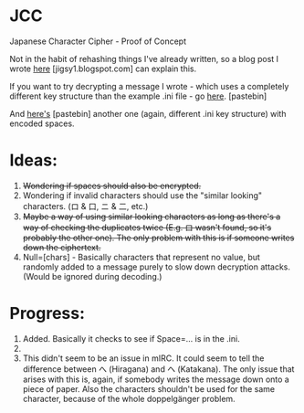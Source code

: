# JCC
Japanese Character Cipher - Proof of Concept

Not in the habit of rehashing things I've already written, so a blog post I wrote <a href="https://jigsy1.blogspot.com/2017/12/my-attempt-at-creating-substitution.html">here</a> [jigsy1.blogspot.com] can explain this.

If you want to try decrypting a message I wrote - which uses a completely different key structure than the example .ini file - go <a href="https://pastebin.com/raw/frQ7SMZ3">here</a>. [pastebin]

And <a href="https://pastebin.com/raw/QwN9NQrg">here's</a> [pastebin] another one (again, different .ini key structure) with encoded spaces.

<h1>Ideas:</h1>

1. <s>Wondering if spaces should also be encrypted.</s>
2. Wondering if invalid characters should use the "similar looking" characters. (ロ & 口, ニ & 二, etc.)
3. <s>Maybe a way of using similar looking characters as long as there's a way of checking the duplicates twice (E.g. ロ wasn't found, so it's probably the other one). The only problem with this is if someone writes down the ciphertext.</s>
4. Null=[chars] - Basically characters that represent no value, but randomly added to a message purely to slow down decryption attacks. (Would be ignored during decoding.)

<h1>Progress:</h1>

1. Added. Basically it checks to see if Space=... is in the .ini.
2.
3. This didn't seem to be an issue in mIRC. It could seem to tell the difference between へ (Hiragana) and ヘ (Katakana). The only issue that arises with this is, again, if somebody writes the message down onto a piece of paper. Also the characters shouldn't be used for the same character, because of the whole doppelgänger problem.
